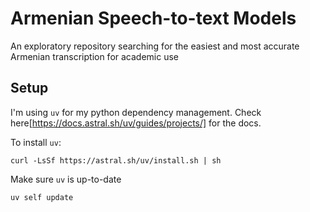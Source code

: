 # Armenian Speech-to-text Models 

An exploratory repository searching for the easiest and most accurate Armenian transcription for academic use 

## Setup 

I'm using `uv` for my python dependency management. Check here[https://docs.astral.sh/uv/guides/projects/] for the docs. 

To install `uv`: 
```
curl -LsSf https://astral.sh/uv/install.sh | sh
```

Make sure `uv` is up-to-date 
```
uv self update
```



